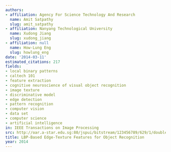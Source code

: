 ```yaml
---
authors:
- affiliation: Agency For Science Technology And Research
  name: Amit Satpathy
  slug: amit_satpathy
- affiliation: Nanyang Technological University
  name: Xudong Jiang
  slug: xudong_jiang
- affiliation: null
  name: How-Lung Eng
  slug: howlung_eng
date: '2014-03-11'
estimated_citations: 217
fields:
- local binary patterns
- caltech 101
- feature extraction
- cognitive neuroscience of visual object recognition
- image texture
- discriminative model
- edge detection
- pattern recognition
- computer vision
- data set
- computer science
- artificial intelligence
in: IEEE Transactions on Image Processing
src: http://oar.a-star.edu.sg:80/jspui/bitstream/123456789/629/1/double_rev.pdf
title: LBP-Based Edge-Texture Features for Object Recognition
year: 2014
---
```

